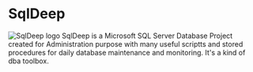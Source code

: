 # SqlDeep
![SqlDeep logo](https://sqldeep.com/wp-content/uploads/2020/05/SQLDeepBlockV3_Transparent_120.png)
SqlDeep is a Microsoft SQL Server Database Project created for Administration purpose with many useful scriptts and stored procedures for daily database maintenance and monitoring. It's a kind of dba toolbox.

